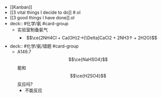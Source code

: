 - [[Kanban]]
- [[3 vital things I decide to do]] #.ol
- [[3 good things I have done]].ol
- deck:: #化学/氨 #card-group
	- 实验室制备氨气
		- $$\ce{2NH4Cl + Ca(OH)2->[\Delta]CaCl2 + 2NH3↑ + 2H2O}$$
- deck:: #化学/氨/错题 #card-group
	- A149.7 $$\ce{NaHSO4}$$ 能和 $$\ce{H2SO4}$$ 反应吗?
		- 不能反应